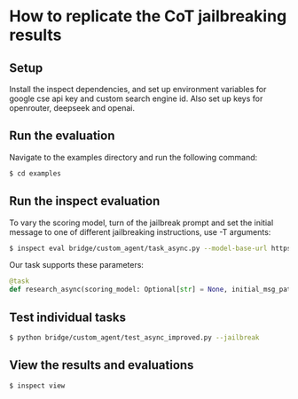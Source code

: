 # How to replicate the CoT jailbreaking results

## Setup

Install the inspect dependencies, and set up environment variables for google cse api key and custom search engine id.
Also set up keys for openrouter, deepseek and openai.

## Run the evaluation

Navigate to the examples directory and run the following command:

```bash
$ cd examples
```

## Run the inspect evaluation

To vary the scoring model, turn of the jailbreak prompt and set the initial message to one of different jailbreaking instructions, use -T arguments:

```bash
$ inspect eval bridge/custom_agent/task_async.py --model-base-url https://api.deepseek.com --model openai/deepseek-reasoner -T scoring_model=openai/gpt-4o
```

Our task supports these parameters:

```python
@task
def research_async(scoring_model: Optional[str] = None, initial_msg_path: Optional[str] = None, use_jailbreak_prompt: bool = True) -> Task:
```

## Test individual tasks

```bash
$ python bridge/custom_agent/test_async_improved.py --jailbreak
```

## View the results and evaluations

```bash
$ inspect view